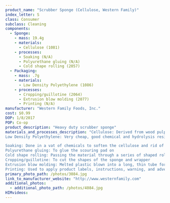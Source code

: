 ```yaml
---
product_name: "Scrubber Sponge (Cellulose, Western Family)"
index_letter: S
class: Consumer
subclass: Cleaning
components:
  - Sponge:
    - mass: 19.4g
    - materials:
      - Cellulose (1081)
    - processes:
      - Soaking (N/A)
      - Polyurethane gluing (N/A)
      - Cold shape rolling (2057)
  - Packaging:
    - mass: .7g
    - materials:
      - Low Density Polyethylene (1086)
    - processes:
      - Cropping/guillotine (2064)
      - Extrusion blow molding (2077)
      - Printing (N/A)
manufacturer: "Western Family Foods, Inc."
cost: $0.99
DOP: 1/8/2017
POP: Co-op
product_description: "Heavy duty scrubber sponge"
materials_and_processes_description: "Cellulose: Derived from wood pulp, sodium sulphate, and hemp fiber
Low Density Polyethylene: Very cheap, good chemical and hydrolysis resistance, high impact strength at low temperatures, excellent electrical properties, transparent in thin films, good processability 

Soaking: Done in a vat of chemicals to soften the cellulose and rid of impurities
Polyurethane gluing: To glue the scouring pad on 
Cold shape rolling: Passing the material through a series of shaped rolls to press the sheets together
Cropping/guillotine: To cut the shapes of the sponge and wrapper
Extrusion blow molding: Melted plastic blown into a long, thin tube for molding
Printing: Used to apply product labels, instructions, warning, and advertisements"
primary_photo_path: /photos/3084.jpg
link_to_manufacturer_website: "http://www.westernfamily.com"
additional_photos:
  - additional_photo_path: /photos/4084.jpg
HIMvideos:
---
```

